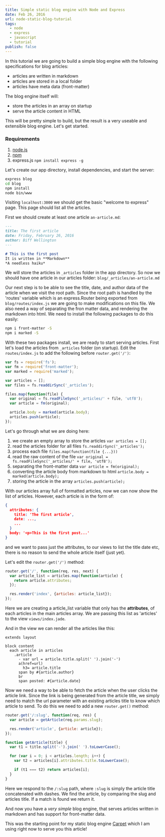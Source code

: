```yaml
---
title: Simple static blog engine with Node and Express
date: Feb 26, 2016
url: node-static-blog-tutorial
tags:
  - node
  - express
  - javascript
  - tutorial
publish: false
---
```


In this tutorial we are going to build a simple blog engine with the following specifications
for blog articles:

- articles are written in markdown
- articles are stored in a local folder
- articles have meta data (front-matter)

The blog engine itself will:

- store the articles in an array on startup
- serve the article content in HTML

This will be pretty simple to build, but the result is a very useable and extensible
blog engine. Let's get started.

### Requirements
1. [node.js](https://nodejs.org/en/download/)
2. [npm](http://blog.npmjs.org/post/85484771375/how-to-install-npm)
3. express.js `npm install express -g`

Let's create our app directory, install dependencies, and start the server:

```bash
express blog
cd blog
npm install
node bin/www
```

Visiting `localhost:3000` we should get the basic "welcome to express" page.
This page should list all the articles.

First we should create at least one article `an-article.md`:

```markdown
---
title: The first article
date: Friday, February 26, 2016
author: Biff Wellington
---

# This is the first post
It is written in **Markdown**
*A needless haiku*
```

We will store the articles in `_articles` folder in the app directory.
So now we should have one article in our articles folder: `blog/_articles/an-article.md`

Our next step is to be able to see the title, date, and author data of the article when we visit the root path.
Since the root path is handled by the 'routes' variable which is an express.Router being
exported from `blog/routes/index.js` we are going to make modifications on this file. We
also need a way of separating the fron matter data, and rendering the markdown into html. We need to install
the following packages to do this easily:

```bash
npm i front-matter -S
npm i marked -S
```

With these two packages install, we are ready to start serving articles.
First let's load the articles from `_articles` folder (on startup). Edit the `routes/index.js`
to add the following before `router.get('/')`:

```javascript
var fs = require('fs');
var fm = require('front-matter');
var marked = require('marked');

var articles = [];
var files = fs.readdirSync('_articles');

files.map(function(file) {
  var original = fs.readFileSync('_articles/' + file, 'utf8');
  var article = fm(original);

  article.body = marked(article.body);
  articles.push(article);
});
```

Let's go through what we are doing here:

1. we create an empty array to store the articles `var articles = [];`
2. read the articles folder for all files `fs.readdirSync('_articles');`
3. process each file `files.map(function(file {...}))`
4. read the raw content of the file `var original = fs.readFileSync('_articles/' + file, 'utf8');`
5. separating the front-matter data `var article = fm(original);`
6. converting the article body from markdown to html `article.body = marked(article.body);`
7. storing the article in the array `articles.push(article);`

With our articles array full of formatted articles, now we can now show the list of articles.
However, each article is in the form of:

```json
{
  attributes: {
    title: 'The first article',
    date: ...,
    ...
  }
  body: '<p>This is the first post...'
}
```

and we want to pass just the attributes, to our views to list the title date etc, there is no
reason to send the whole article itself (just yet).

Let's edit the `router.get('/')` method:

```javascript
router.get('/', function(req, res, next) {
  var article_list = articles.map(function(article) {
    return article.attributes;
  });

  res.render('index', {articles: article_list});
});
```

Here we are creating a article\_list variable that only has the **attributes**, of each articles in the
main articles array. We are passing this list as 'articles' to the view `views/index.jade`.

And in the view we can render all the articles like this:

```jade
extends layout

block content
  each article in articles
    .article
      - var url = article.title.split(' ').join('-')
      a(href=url)
        h3= article.title
      span by #{article.author}
      br
      span posted: #{article.date}
```

Now we need a way to be able to fetch the article when the user clicks the article link. Since the link
is being generated from the article title, we simply need to match the url parameter with an existing articles
title to know which article to send. To do this we need to add a new `router.get()` method:

```javascript
router.get('/:slug', function(req, res) {
  var article = getArticle(req.params.slug);

  res.render('article', {article: article});
});

function getArticle(title) {
  var t1 = title.split('-').join(' ').toLowerCase();

  for (var i = 0; i < articles.length; i++) {
    var t2 = articles[i].attributes.title.toLowerCase();

    if (t1 === t2) return articles[i];
  }
}
```

Here we respond to the `/:slug` path, where `:slug` is simply the article title concatenated with dashes.
We find the article, by comparing the slug and articles title. If a match is found we return it.

And now you have a *very simple* blog engine, that serves articles written in markdown and has support for
front-matter data.

This was the starting point for my static blog engine [Carpet](http://carpetblog.herokuapp.com) which I am
using right now to serve you this article!
